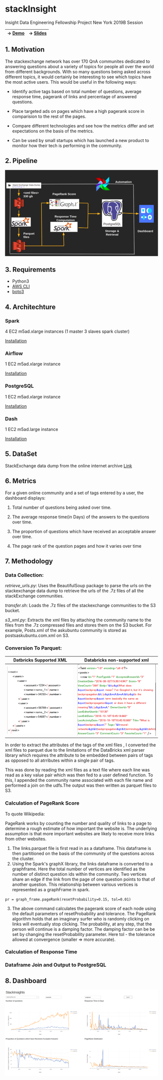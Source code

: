 # stackInsight

Insight Data Engineering Fellowship Project New York 2019B Session

| ->  [Demo](https://www.datalit.info)        |                ->  [Slides](https://docs.google.com/presentation/d/1Vxph2p5KekOKe9e2O7LTa55-IDVIYwcrO0I3Z2CUGKI/edit?usp=sharing)           |
| ------------- |:-------------:|


## 1. Motivation
The stackexchange network has over 170 QnA communites dedicated to answering questions about a variety of topics for people all over the world from different backgrounds. With so many questions being asked across different topics, it would certainly be interesting to see which topics have the most active users.
This would be useful in the following ways:
* Identify active tags based on total number of questions, average response time, pagerank of links and percentage of answered questions.

* Place targeted ads on pages which have a high pagerank score in comparision to the rest of the pages.

* Compare different technologies and see how the metrics differ and set expectations on the basis of the metrics.

* Can be used by small startups which has launched a new product to monitor how their tech is performing in the community.


## 2. Pipeline
![diagram](fig/pipeline.png)

## 3. Requirements
- Python3
- [AWS CLI](https://aws.amazon.com/cli/)
- [boto3](https://boto3.amazonaws.com/v1/documentation/api/latest/guide/quickstart.html#installation)

## 4. Architechture

### Spark

4 EC2 m5ad.xlarge instances (1 master 3 slaves spark cluster)

[Installation](https://blog.insightdatascience.com/simply-install-spark-cluster-mode-341843a52b88)

### Airflow

1 EC2 m5ad.xlarge instance

[Installation](https://blog.insightdatascience.com/scheduling-spark-jobs-with-airflow-4c66f3144660)

### PostgreSQL

1 EC2 m5ad.xlarge instance

[Installation](https://blog.insightdatascience.com/simply-install-postgresql-58c1e4ebf252)

### Dash
1 EC2 m5ad.large instance

[Installation](https://dash.plot.ly/installation)

## 5. DataSet
StackExchange data dump from the online internet archive [Link](https://archive.org/download/stackexchange) 

## 6. Metrics
For a given online community and a set of tags entered by a user, the dashboard displays:
1. Total number of questions being asked over time.

2. The average response time(in Days) of the answers to the questions over time.

3. The proportion of questions which have received an acceptable answer over time.

4. The page rank of the question pages and how it varies over time

## 7. Methodology

### Data Collection:

_retrieve_urls.py_: Uses the BeautifulSoup package to parse the urls on the stackexchange data dump to retrieve the urls of the .7z files of all the stackExchange communities.

_transfer.sh_: Loads the .7z files of the stackexchange communities to the S3 bucket.

_s3_xml.py_: Extracts the xml files by attaching the community name to the files from the .7z compressed files and stores them on the S3 bucket.
For example, Posts.xml of the askubuntu community is stored as postsaskubuntu.com.xml on S3.


### Conversion To Parquet:

 
Datbricks Supported XML    | Databricks non-supported xml
:-------------------------:|:-------------------------:
![diagram](fig/xml_parse.png)  |  ![diagram](fig/se_xml.png)

In order to extract the attributes of the tags of the xml files , I converted the xml files to parquet due to the limitations of the DataBricks xml parser library which requires the attribute to be embedded between pairs of tags as opposed to all atrributes within a single pair of tags. 


This was done by reading the xml files as a text file where each line was read as a key value pair which was then fed to a user defined function. To this, I appended the community name associated with each file name and performed a join on the udfs.The output was then written as parquet files to S3.

### Calculation of PageRank Score

To quote Wikipedia:

PageRank works by counting the number and quality of links to a page to determine a rough estimate of how important the website is. The underlying assumption is that more important websites are likely to receive more links from other websites.

1. The links.parquet file is first read in as a dataframe. This dataframe is then partitioned on the basis of the community of the questions across the cluster. 
2. Using the Spark's graphX library, the links dataframe is converted to a graphframe. Here the total number of vertices are identified as the number of distinct question ids within the community. Two vertices share an edge if the link from the page of one question points to that of another question. This relationship between various vertices is represented as a graphFrame in spark.

`pr = graph_frame.pageRank(resetProbability=0.15, tol=0.01)`

3. The above command calculates the pagerank score of each node using the default parameters of resetProbability and tolerance.
The PageRank algorithm holds that an imaginary surfer who is randomly clicking on links will eventually stop clicking. The probability, at any step, that the person will continue is a damping factor. The damping factor can be be set by changing the resetProbability parameter. Here tol - the tolerance allowed at convergence (smaller => more accurate).


### Calculation of Response Time


### Dataframe Join and Output to PostgreSQL


## 8. Dashboard
![diagram](fig/db_screenshot.png)
